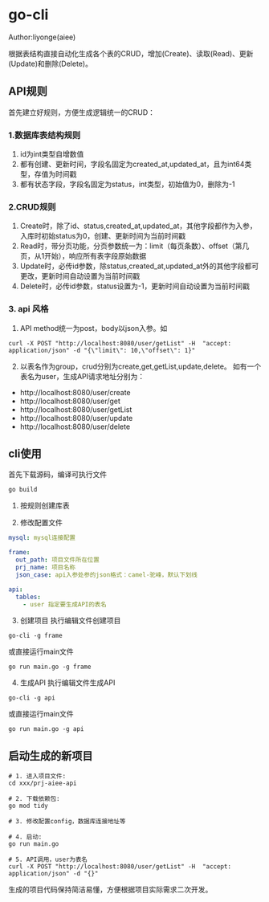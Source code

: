 # go-cli

Author:liyonge(aiee)

根据表结构直接自动化生成各个表的CRUD，增加(Create)、读取(Read)、更新(Update)和删除(Delete)。

## API规则
首先建立好规则，方便生成逻辑统一的CRUD：

### 1.数据库表结构规则
1. id为int类型自增数值
2. 都有创建、更新时间，字段名固定为created_at,updated_at，且为int64类型，存值为时间戳
3. 都有状态字段，字段名固定为status，int类型，初始值为0，删除为-1

### 2.CRUD规则
1. Create时，除了id、status,created_at,updated_at，其他字段都作为入参，入库时初始status为0，创建、更新时间为当前时间戳
2. Read时，带分页功能，分页参数统一为：limit（每页条数）、offset（第几页，从1开始），响应所有表字段原始数据
3. Update时，必传id参数，除status,created_at,updated_at外的其他字段都可更改，更新时间自动设置为当前时间戳
4. Delete时，必传id参数，status设置为-1，更新时间自动设置为当前时间戳

### 3. api 风格
1. API method统一为post，body以json入参。如
```shell
curl -X POST "http://localhost:8080/user/getList" -H  "accept: application/json" -d "{\"limit\": 10,\"offset\": 1}" 
```
2. 以表名作为group，crud分别为create,get,getList,update,delete。
如有一个表名为user，生成API请求地址分别为：
- http://localhost:8080/user/create 
- http://localhost:8080/user/get 
- http://localhost:8080/user/getList 
- http://localhost:8080/user/update 
- http://localhost:8080/user/delete 


## cli使用

首先下载源码，编译可执行文件
```shell
go build
```

1. 按规则创建库表

2. 修改配置文件
```yml
mysql: mysql连接配置

frame:
  out_path: 项目文件所在位置
  prj_name: 项目名称
  json_case: api入参处参的json格式：camel-驼峰，默认下划线

api:
  tables: 
    - user 指定要生成API的表名
```

3. 创建项目
执行编辑文件创建项目
```shell
go-cli -g frame
```
或直接运行main文件
```shell
go run main.go -g frame
```

4. 生成API
执行编辑文件生成API
```shell
go-cli -g api
```
或直接运行main文件
```shell
go run main.go -g api
```

## 启动生成的新项目
```shell
# 1. 进入项目文件: 
cd xxx/prj-aiee-api

# 2. 下载依赖包: 
go mod tidy

# 3. 修改配置config，数据库连接地址等

# 4. 启动: 
go run main.go

# 5. API调用，user为表名
curl -X POST "http://localhost:8080/user/getList" -H  "accept: application/json" -d "{}" 

```

生成的项目代码保持简洁易懂，方便根据项目实际需求二次开发。